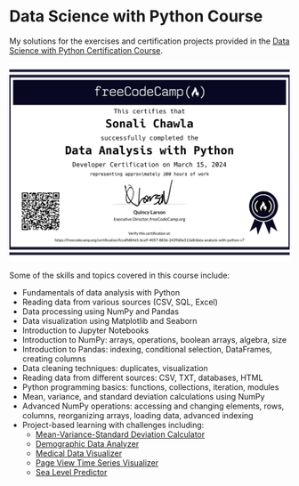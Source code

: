 # Data Science with Python Course 

My solutions for the exercises and certification projects provided in the [Data Science with Python Certification Course](https://rmotr.com/data-science-python-course). 

![Completion Certificate](https://github.com/GoldenGirl23/FreeCodeCamp_data_analysis_exercises/blob/1a8c62be60b8f56e57158afdbf93d847edf4ff90/freecodecamp.org%20-%20data-analysis-with-python-1.png)

Some of the skills and topics covered in this course include:
- Fundamentals of data analysis with Python
- Reading data from various sources (CSV, SQL, Excel)
- Data processing using NumPy and Pandas
- Data visualization using Matplotlib and Seaborn
- Introduction to Jupyter Notebooks
- Introduction to NumPy: arrays, operations, boolean arrays, algebra, size
- Introduction to Pandas: indexing, conditional selection, DataFrames, creating columns
- Data cleaning techniques: duplicates, visualization
- Reading data from different sources: CSV, TXT, databases, HTML
- Python programming basics: functions, collections, iteration, modules
- Mean, variance, and standard deviation calculations using NumPy
- Advanced NumPy operations: accessing and changing elements, rows, columns, reorganizing arrays, loading data, advanced indexing
- Project-based learning with challenges including:
  - [Mean-Variance-Standard Deviation Calculator](https://github.com/GoldenGirl23/FreeCodeCamp_data_analysis_exercises/tree/37d3d990f5927b9d45c657fe40c35361c039a83b/1.%20Mean-Variance-Standard%20Deviation%20Calculator)
  - [Demographic Data Analyzer](https://github.com/GoldenGirl23/FreeCodeCamp_data_analysis_exercises/tree/37d3d990f5927b9d45c657fe40c35361c039a83b/2.%20Demographic%20Data%20Analyzer)
  - [Medical Data Visualizer](https://github.com/GoldenGirl23/FreeCodeCamp_data_analysis_exercises/tree/37d3d990f5927b9d45c657fe40c35361c039a83b/3.%20Medical%20Data%20Visualizer)
  - [Page View Time Series Visualizer](https://github.com/GoldenGirl23/FreeCodeCamp_data_analysis_exercises/tree/37d3d990f5927b9d45c657fe40c35361c039a83b/4.%20Page%20View%20Time%20Series%20Visualizer)
  - [Sea Level Predictor](https://github.com/GoldenGirl23/FreeCodeCamp_data_analysis_exercises/tree/37d3d990f5927b9d45c657fe40c35361c039a83b/5.%20Sea%20Level%20Predictor)